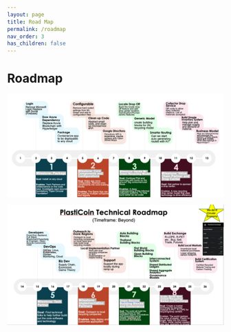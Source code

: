 ```yaml
---
layout: page
title: Road Map
permalink: /roadmap
nav_order: 3
has_children: false
---
```


Roadmap
======

![Image](./assets/images/roadmap1.png)

![Image](./assets/images/roadmap2.png)